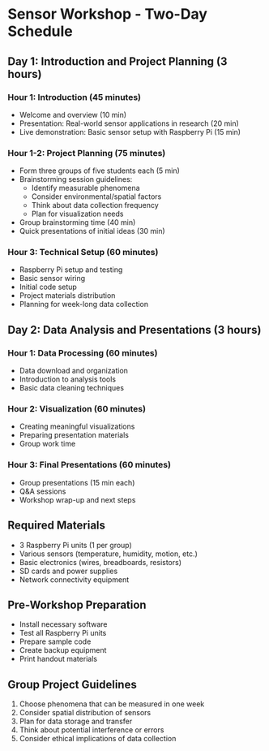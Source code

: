 # Sensor Workshop - Two-Day Schedule

## Day 1: Introduction and Project Planning (3 hours)

### Hour 1: Introduction (45 minutes)
- Welcome and overview (10 min)
- Presentation: Real-world sensor applications in research (20 min)
- Live demonstration: Basic sensor setup with Raspberry Pi (15 min)

### Hour 1-2: Project Planning (75 minutes)
- Form three groups of five students each (5 min)
- Brainstorming session guidelines:
  - Identify measurable phenomena
  - Consider environmental/spatial factors
  - Think about data collection frequency
  - Plan for visualization needs
- Group brainstorming time (40 min)
- Quick presentations of initial ideas (30 min)

### Hour 3: Technical Setup (60 minutes)
- Raspberry Pi setup and testing
- Basic sensor wiring
- Initial code setup
- Project materials distribution
- Planning for week-long data collection

## Day 2: Data Analysis and Presentations (3 hours)

### Hour 1: Data Processing (60 minutes)
- Data download and organization
- Introduction to analysis tools
- Basic data cleaning techniques

### Hour 2: Visualization (60 minutes)
- Creating meaningful visualizations
- Preparing presentation materials
- Group work time

### Hour 3: Final Presentations (60 minutes)
- Group presentations (15 min each)
- Q&A sessions
- Workshop wrap-up and next steps

## Required Materials
- 3 Raspberry Pi units (1 per group)
- Various sensors (temperature, humidity, motion, etc.)
- Basic electronics (wires, breadboards, resistors)
- SD cards and power supplies
- Network connectivity equipment

## Pre-Workshop Preparation
- Install necessary software
- Test all Raspberry Pi units
- Prepare sample code
- Create backup equipment
- Print handout materials

## Group Project Guidelines
1. Choose phenomena that can be measured in one week
2. Consider spatial distribution of sensors
3. Plan for data storage and transfer
4. Think about potential interference or errors
5. Consider ethical implications of data collection